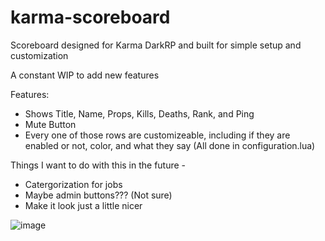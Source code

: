 # karma-scoreboard
Scoreboard designed for Karma DarkRP and built for simple setup and customization

A constant WIP to add new features

Features:

- Shows Title, Name, Props, Kills, Deaths, Rank, and Ping
- Mute Button
- Every one of those rows are customizeable, including if they are enabled or not, color, and what they say (All done in configuration.lua)


Things I want to do with this in the future - 

- Catergorization for jobs
- Maybe admin buttons??? (Not sure)
- Make it look just a little nicer


![image](https://user-images.githubusercontent.com/107073565/178763252-7bcb1706-01e1-4bb2-9f0a-0399c771a7c9.png)
